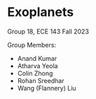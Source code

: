 # Exoplanets
Group 18, ECE 143 Fall 2023

Group Members:

* Anand Kumar
* Atharva Yeola
* Colin Zhong
* Rohan Sreedhar
* Wang (Flannery) Liu
